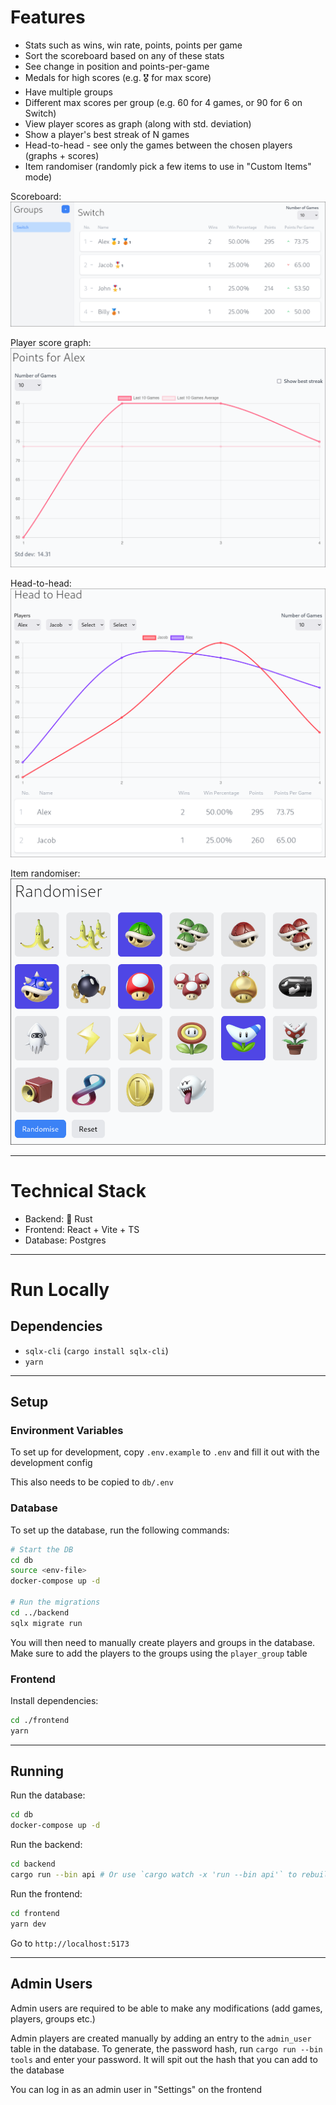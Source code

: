 # Features
- Stats such as wins, win rate, points, points per game
- Sort the scoreboard based on any of these stats
- See change in position and points-per-game
- Medals for high scores (e.g. 🎖️ for max score)
- Have multiple groups
- Different max scores per group (e.g. 60 for 4 games, or 90 for 6 on Switch)
- View player scores as graph (along with std. deviation)
- Show a player's best streak of N games
- Head-to-head - see only the games between the chosen players (graphs + scores)
- Item randomiser (randomly pick a few items to use in "Custom Items" mode)

Scoreboard:
![scoreboard](./screenshots/scoreboard.png)

Player score graph:
![player score graph](./screenshots/graph.png)

Head-to-head:
![head to head](./screenshots/head_to_head.png)

Item randomiser:
![item randomiser](./screenshots/item_randomiser.png)

---

# Technical Stack

- Backend: 🦀 Rust
- Frontend: React + Vite + TS
- Database: Postgres

---

# Run Locally

## Dependencies

- `sqlx-cli` (`cargo install sqlx-cli`)
- `yarn`

---

## Setup

### Environment Variables

To set up for development, copy `.env.example` to `.env` and fill it out with the development config

This also needs to be copied to `db/.env`

### Database

To set up the database, run the following commands:

```bash
# Start the DB
cd db
source <env-file>
docker-compose up -d

# Run the migrations
cd ../backend
sqlx migrate run
```

You will then need to manually create players and groups in the database. Make sure to add the players to the groups using the `player_group` table

### Frontend

Install dependencies:
```bash
cd ./frontend
yarn
```

---

## Running

Run the database:
```bash
cd db
docker-compose up -d
```

Run the backend:
```bash
cd backend
cargo run --bin api # Or use `cargo watch -x 'run --bin api'` to rebuild/run on file changes
```

Run the frontend:
```bash
cd frontend
yarn dev
```

Go to `http://localhost:5173`

---

## Admin Users

Admin users are required to be able to make any modifications (add games, players, groups etc.)

Admin players are created manually by adding an entry to the `admin_user` table in the database. To generate, the password hash, run `cargo run --bin tools` and enter your password. It will spit out the hash that you can add to the database


You can log in as an admin user in "Settings" on the frontend
